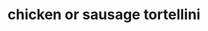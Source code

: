 ---
servings: 4-6 people
notes: |-
  * Keep an eye on your tortellini; it may be done sooner
  * If still soupy, leave lid off for the last half hour or so of cooking
  * This recipes calls for sausage but chicken sausage is good too
directions: |-
  * The only prep work is to brown your sausage; whichever kind you choose for extra flavor
  * Put all ingredients in crockpot, chunking up the cream cheese
  * Cook on low for 4-6 hrs
ingredients: |-
  * 1 (19oz) bag of frozen cheese tortellini
  * 1 small bag of fresh spinach (i used about half of a 5 oz package; but more is better!)
  * 2 (14.5 oz) cans of italian style diced tomatoes (drained)
  * 1 block (8 oz) of cream cheese** (softened in microwave)
  * 1 lb. of ground sausage or chicken/turkey sausage
  * 3-4 cups of chicken broth (start with 3; add 1 more if it looks like it needs it)
rating: 4
ease: easy
category: main course
subcategory: crockpot
href: 'https://littlefellows.blogspot.com/2011/11/best-crockpot-meal-ive-tried-yet.html?m=1'
totalTime: 4 hrs 10 min
cookTime: 4 hrs
prepTime: 10 min
title: chicken or sausage tortellini
path: /chicken-or-sausage-tortellini
---